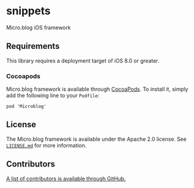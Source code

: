 # snippets
Micro.blog iOS framework

## Requirements

This library requires a deployment target of iOS 8.0 or greater.

### Cocoapods

Micro.blog framework is available through [CocoaPods](http://cocoapods.org). To install it, simply add the following line to your `Podfile`:

```
pod 'Microblog'
```

## License

The Micro.blog framework is available under the Apache 2.0 license. See [`LICENSE.md`](https://github.com/microdotblog/snippets/blob/develop/LICENSE.md) for more information.

## Contributors

[A list of contributors is available through GitHub.](https://github.com/microdotblog/snippets/graphs/contributors)
